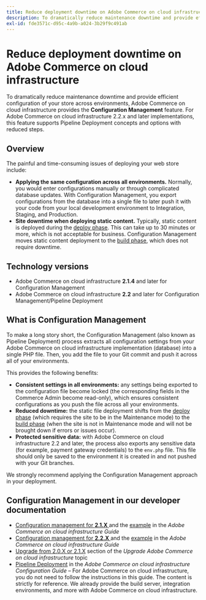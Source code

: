 ```yaml
---
title: Reduce deployment downtime on Adobe Commerce on cloud infrastructure
description: To dramatically reduce maintenance downtime and provide efficient configuration of your store across environments, Adobe Commerce on cloud infrastructure provides the **Configuration Management** feature. For Adobe Commerce on cloud infrastructure 2.2.x and later implementations, this feature supports Pipeline Deployment concepts and options with reduced steps.
exl-id: fde3571c-d95c-4a9b-a024-3b29f9c491ab
---
```

# Reduce deployment downtime on Adobe Commerce on cloud infrastructure

To dramatically reduce maintenance downtime and provide efficient configuration of your store across environments, Adobe Commerce on cloud infrastructure provides the **Configuration Management** feature. For Adobe Commerce on cloud infrastructure 2.2.x and later implementations, this feature supports Pipeline Deployment concepts and options with reduced steps.

## Overview

The painful and time-consuming issues of deploying your web store include:

* **Applying the same configuration across all environments.** Normally, you would enter configurations manually or through complicated database updates. With Configuration Management, you export configurations from the database into a single file to later push it with your code from your local development environment to Integration, Staging, and Production.
* **Site downtime when deploying static content.** Typically, static content is deployed during the [deploy phase](https://experienceleague.adobe.com/docs/commerce-cloud-service/user-guide/develop/deploy/process.html#deploy-phase). This can take up to 30 minutes or more, which is not acceptable for business. Configuration Management moves static content deployment to the [build phase](https://experienceleague.adobe.com/docs/commerce-cloud-service/user-guide/develop/deploy/process.html?#build-phase), which does not require downtime.

## Technology versions

* Adobe Commerce on cloud infrastructure **2.1.4** and later for Configuration Management
* Adobe Commerce on cloud infrastructure **2.2** and later for Configuration Management/Pipeline Deployment

## What is Configuration Management

To make a long story short, the Configuration Management (also known as Pipeline Deployment) process extracts all configuration settings from your Adobe Commerce on cloud infrastructure implementation (database) into a single PHP file. Then, you add the file to your Git commit and push it across all of your environments.

This provides the following benefits:

* **Consistent settings in all environments:** any settings being exported to the configuration file become locked (the corresponding fields in the Commerce Admin become read-only), which ensures consistent configurations as you push the file across all your environments.
* **Reduced downtime:** the static file deployment shifts from the [deploy phase](https://experienceleague.adobe.com/docs/commerce-cloud-service/user-guide/develop/deploy/process.html#deploy-phase) (which requires the site to be in the Maintenance mode) to the [build phase](https://experienceleague.adobe.com/docs/commerce-cloud-service/user-guide/develop/deploy/process.html#build-phase) (when the site is not in Maintenance mode and will not be brought down if errors or issues occur).
* **Protected sensitive data:** with Adobe Commerce on cloud infrastructure 2.2 and later, the process also exports any sensitive data (for example, payment gateway credentials) to the `env.php` file. This file should only be saved to the environment it is created in and not pushed with your Git branches.

We strongly recommend applying the Configuration Management approach in your deployment.

## Configuration Management in our developer documentation

* [Configuration management for **2.1.X** ](http://devdocs.magento.com/guides/v2.1/cloud/live/sens-data-over.html) and the [example](http://devdocs.magento.com/guides/v2.1/cloud/live/sens-data-initial.html) in the *Adobe Commerce on cloud infrastructure Guide*
* [Configuration management for **2.2.X** ](http://devdocs.magento.com/guides/v2.2/cloud/live/sens-data-over.html) and the [example](http://devdocs.magento.com/guides/v2.2/cloud/live/sens-data-initial.html) in the *Adobe Commerce on cloud infrastructure Guide*
* [Upgrade from 2.0.X or 2.1.X](http://devdocs.magento.com/guides/v2.2/cloud/project/project-upgrade.html#old-version) section of the *Upgrade Adobe Commerce on cloud infrastructure* topic
* [Pipeline Deployment](https://experienceleague.adobe.com/docs/commerce-operations/configuration-guide/deployment/overview.html) in the *Adobe Commerce on cloud infrastructure Configuration Guide* &ndash; For Adobe Commerce on cloud infrastructure, you do not need to follow the instructions in this guide. The content is strictly for reference. We already provide the build server, integration environments, and more with Adobe Commerce on cloud infrastructure.
